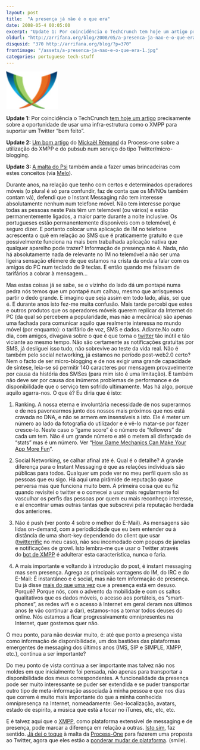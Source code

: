 ```yaml
---
layout: post
title:  "A presença já não é o que era"
date: 2008-05-4 00:05:00
excerpt: "Update 1: Por coincidência o TechCrunch tem hoje um artigo precisamente sobre a oportunidade de usar uma infra-estrutura como o XMPP para suportar um Twitter “bem feito”."
oldurl: "http://arrifana.org/blog/2008/05/a-presenca-ja-nao-e-o-que-era/"
disqusid: "370 http://arrifana.org/blog/?p=370"
frontimage: "/assets/a-presenca-ja-nao-e-o-que-era-1.jpg"
categories: portuguese tech-stuff
---
```


![](/assets/a-presenca-ja-nao-e-o-que-era-1.jpg "photo 1")

**Update 1:** Por coincidência o TechCrunch [tem hoje um artigo][1] precisamente sobre a oportunidade de usar uma infra-estrutura como o XMPP para suportar um Twitter “bem feito”.

**Update 2:** [Um bom artigo][2] do [Mickaël Rémond][3] da Process-one sobre a utilização do XMPP e do pubsub num serviço do tipo Twitter/micro-blogging.

**Update 3:** [A malta do Psi][4] também anda a fazer umas brincadeiras com estes conceitos (via [Melo][5]).

Durante anos, na relação que tenho com certos e determinados operadores móveis (o plural é só para confundir, faz de conta que os MVNOs também contam vá), defendi que o Instant Messaging não tem interesse absolutamente nenhum num telefone móvel. Não tem interesse porque todas as pessoas neste País têm um telemóvel (ou vários) e estão permanentemente ligados, a maior parte durante a noite inclusive. Os portugueses estão permanentemente disponíveis com o telemóvel, é seguro dizer. E portanto colocar uma aplicação de IM no telefone acrescenta o quê em relação ao SMS que é praticamente gratuito e que possivelmente funciona na mais bem trabalhada aplicação nativa que qualquer aparelho pode trazer? Informação de presença não é. Nada, não há absolutamente nada de relevante no IM no telemóvel a não ser uma ligeira sensação efémere de que estamos na crista da onda a falar com os amigos do PC num teclado de 9 teclas. E então quando me falavam de tarifários a cobrar à mensagem…

Mas estas coisas já se sabe, se o vizinho do lado dá um pontapé numa pedra nós temos que um pontapé num calhau, mesmo que arrisquemos partir o dedo grande. E imagino que seja assim em todo lado, aliás, sei que é. E durante anos isto fez-me muita confusão. Mais tarde percebi que estes e outros produtos que os operadores móveis querem replicar da Internet do PC (da qual só percebem a popularidade, mas não a mecânica) são apenas uma fachada para comunicar aquilo que realmente interessa no mundo móvel (por enquanto): o tarifário de voz, SMS e dados. Adiante.No outro dia, com amigos, divagava sobre o que é que torna o [twitter][6] tão inútil e tão viciante ao mesmo tempo. Não são certamente as notificações gratuitas por SMS, já desliguei isso tudo, não sobrevive ao teste da vida real. Não é também pelo social networking, já estamos no período post-web2.0 certo? Nem o facto de ser micro-blogging e de nos exigir uma grande capacidade de síntese, leia-se só permitir 140 caracteres por mensagem provavelmente por causa da história dos SMSes (para mim isto é uma limitação). E também não deve ser por causa dos inúmeros problemas de performance e de disponibilidade que o serviço tem sofrido ultimamente. Mas há algo, porque aquilo agarra-nos. O que é? Eu diria que é isto:

1. Ranking. A nossa eterna e involuntária necessidade de nos superarmos e de nos pavonearmos junto dos nossos mais próximos que nos está cravada no DNA, e não se armem em insensíveis a isto. Ele é meter um número ao lado da fotografia do utilizador e é vê-lo matar-se por fazer cresce-lo. Neste caso o “game score” é o número de “followers” de cada um tem. Não é um grande número e até o metem ali disfarçado de “stats” mas é um número. Ver “[How Game Mechanics Can Make Your App More Fun][7]“.

2. Social Networking, se calhar afinal até é. Qual é o detalhe? A grande diferença para o Instant Messaging é que as relações individuais são públicas para todos. Qualquer um pode ver no meu perfil quem são as pessoas que eu sigo. Há aqui uma pirâmide de reputação quase perversa mas que funciona muito bem. A primeira coisa que eu fiz quando revisitei o twitter e o comecei a usar mais regularmente foi vasculhar os perfis das pessoas por quem eu mais reconheço interesse, e aí encontrar umas outras tantas que subscrevi pela reputação herdada dos anteriores.

3. Não é push (ver ponto 4 sobre o melhor do E-Mail). As mensagens são lidas on-demand, com a periodicidade que eu bem entender ou à distância de uma short-key dependendo do client que usar ([twitterrific][8] no meu caso), não sou incomodado com popups de janelas e notificações de growl. Isto lembra-me que usar o Twitter através do [bot de XMPP][9] é adulterar esta característica, nunca o faria.

4. A mais importante e voltando à introdução do post, é instant messaging mas sem presença. Agrega as principais vantagens do IM, do IRC e do E-Mail: É instantâneo e é social, mas não tem informação de presença. Eu já disse [mais do que uma vez][10] que a presença está em desuso. Porquê? Porque nós, com o advento da mobilidade e com os saltos qualitativos que os dados móveis, o acesso aos portáteis, os “smart-phones”, as redes wifi e o acesso à Internet em geral deram nos últimos anos (e vão continuar a dar), estamos-nos a tornar todos deuses do online. Nós estamos a ficar progressivamente omnipresentes na Internet, quer gostemos quer não.

O meu ponto, para não desviar muito, é: até que ponto a presença vista como informação de disponibilidade, um dos bastiões das plataformas emergentes de messaging dos últimos anos (IMS, SIP e SIMPLE, XMPP, etc.), continua a ser importante? 

Do meu ponto de vista continua a ser importante mas talvez não nos moldes em que inicialmente foi pensada, não apenas para transportar a disponibilidade dos meus correspondentes. A funcionalidade da presença pode ser muito interessante se puder ser extendida e se puder transportar outro tipo de meta-informação associada à minha pessoa e que nos dias que correm é muito mais importante do que a minha conhecida omnipresença na Internet, nomeadamente: Geo-localização, avatars, estado de espírito, a música que está a tocar no iTunes, etc, etc, etc.

E é talvez aqui que o [XMPP][11], como plataforma extensível de messaging e de presença, pode marcar a diferença em relação a outras. [Isto sim][12], faz sentido. [Já dei o toque][13] à malta da [Process-One][14] para fazerem uma proposta ao Twitter, agora que eles estão a [ponderar mudar de plataforma][15]. (smile).

[1]: http://www.techcrunch.com/2008/05/05/twitter-can-be-liberated-heres-how/
[2]: http://www.process-one.net/en/blogs/article/introducing_the_xmpp_application_server/
[3]: http://www.process-one.net/en/blogs/user/mremond/
[4]: http://el-tramo.be/blog/psi-jaiku
[5]: http://www.simplicidade.org/notes
[6]: http://twitter.com/
[7]: http://www.oreillynet.com/conferences/blog/2006/03/how_game_mechanics_can_make_yo.html
[8]: http://iconfactory.com/software/twitterrific
[9]: http://blog.twitter.com/2006/10/use-twitter-by-instant-message.html
[10]: http://celso.arrifana.org/archives/447-Getting-things-done-Part-II.html
[11]: http://www.xmpp.org/
[12]: http://www.xmpp.org/extensions/xep-0163.html
[13]: http://friendfeed.com/e/f94c0dd6-8d2a-12ab-53d3-00e085f9c04d
[14]: http://www.process-one.net/en/
[15]: http://tech.slashdot.org/tech/08/05/02/1516208.shtml
